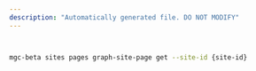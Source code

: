 ```yaml
---
description: "Automatically generated file. DO NOT MODIFY"
---
```


```bash


mgc-beta sites pages graph-site-page get --site-id {site-id}

```